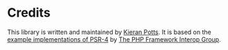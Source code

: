 
# Credits

This library is written and maintained by [Kieran Potts](https://www.kieranpotts.com/). It is based on the [example implementations of PSR-4](http://www.php-fig.org/psr/psr-4/examples/) by [The PHP Framework Interop Group](http://www.php-fig.org/).
